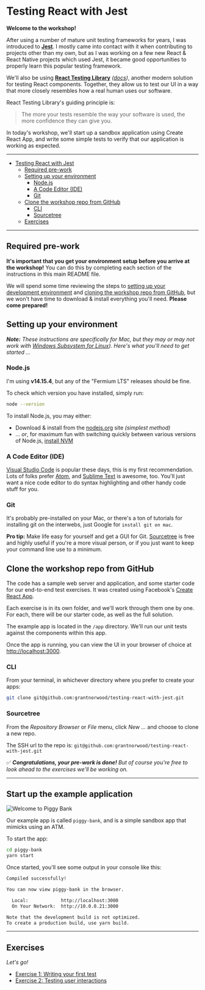 # Testing React with Jest

**Welcome to the workshop!**

After using a number of mature unit testing frameworks for years, I was introduced to **[Jest](https://jestjs.io/)**. I mostly came into contact with it when contributing to projects other than my own, but as I was working on a few new React & React Native projects which used Jest, it became good opportunities to properly learn this popular testing framework.

We'll also be using **[React Testing Library](https://github.com/testing-library/react-testing-library)** _([docs](https://testing-library.com/docs/react-testing-library/intro/))_, another modern solution for testing React components.  Together, they allow us to test our UI in a way that more closely resembles how a real human uses our software.

React Testing Library's guiding principle is:

> The more your tests resemble the way your software is used, the more confidence they can give you.

In today's workshop, we'll start up a sandbox application using Create React App, and write some simple tests to verify that our application is working as expected.

<hr>

<!-- TOC -->
- [Testing React with Jest](#testing-react-with-jest)
  - [Required pre-work](#required-pre-work)
  - [Setting up your environment](#setting-up-your-environment)
    - [Node.js](#nodejs)
    - [A Code Editor (IDE)](#a-code-editor-ide)
    - [Git](#git)
  - [Clone the workshop repo from GitHub](#clone-the-workshop-repo-from-github)
    - [CLI](#cli)
    - [Sourcetree](#sourcetree)
  - [Exercises](#exercises)
<!-- /TOC -->

<hr>

## Required pre-work

**It's important that you get your environment setup before you arrive at the workshop!** You can do this by completing each section of the instructions in this main README file.

We will spend some time reviewing the steps to [setting up your development environment](#setup-your-environment) and [cloning the workshop repo from GitHub](#clone-the-workshop-repo-from-github), but we won't have time to download & install everything you'll need. **Please come prepared!**

## Setting up your environment

_**Note:** These instructions are specifically for Mac, but they may or may not work with [Windows Subsystem for Linux](https://docs.microsoft.com/en-us/windows/wsl/install-win10)).  Here's what you'll need to get started ..._

### Node.js

I'm using **v14.15.4**, but any of the "Fermium LTS" releases should be fine.

To check which version you have installed, simply run:

```bash
node --version
```

To install Node.js, you may either:

* Download & install from the [nodejs.org](https://nodejs.org/en/) site _(simplest method)_
* ... _or_, for maximum fun with switching quickly between various versions of Node.js, [install NVM](https://github.com/creationix/nvm)

### A Code Editor (IDE)

[Visual Studio Code](https://code.visualstudio.com/) is popular these days, this is my first recommendation. Lots of folks prefer [Atom](https://ide.atom.io/), and [Sublime Text](https://www.sublimetext.com/) is awesome, too. You'll just want a nice code editor to do syntax highlighting and other handy code stuff for you.

### Git

It's probably pre-installed on your Mac, or there's a ton of tutorials for installing git on the interwebs, just Google for `install git on mac`.

**Pro tip:** Make life easy for yourself and get a GUI for Git. [Sourcetree](https://www.sourcetreeapp.com/) is free and highly useful if you're a more visual person, or if you just want to keep your command line use to a minimum.

## Clone the workshop repo from GitHub

The code has a sample web server and application, and some starter code for our end-to-end test exercises. It was created using Facebook's [Create React App](https://github.com/facebook/create-react-app).

Each exercise is in its own folder, and we'll work through them one by one. For each, there will be our starter code, as well as the full solution.

The example app is located in the `/app` directory. We'll run our unit tests against the components within this app.

Once the app is running, you can view the UI in your browser of choice at [http://localhost:3000](http://localhost:3000).

### CLI

From your terminal, in whichever directory where you prefer to create your apps:

```bash
git clone git@github.com:grantnorwood/testing-react-with-jest.git
```

### Sourcetree

From the _Repository Browser_ or _File_ menu, click _New ..._ and choose to clone a new repo.

The SSH url to the repo is: `git@github.com:grantnorwood/testing-react-with-jest.git`

✅ _**Congratulations, your pre-work is done!** But of course you're free to look ahead to the exercises we'll be working on._

<hr>

## Start up the example application

![Welcome to Piggy Bank](https://user-images.githubusercontent.com/707463/124850796-e9606900-df66-11eb-8de1-25c53788a1e1.png)

Our example app is called `piggy-bank`, and is a simple sandbox app that mimicks using an ATM.

To start the app:

```bash
cd piggy-bank
yarn start
```

Once started, you'll see some output in your console like this:

```bash
Compiled successfully!

You can now view piggy-bank in the browser.

  Local:            http://localhost:3000
  On Your Network:  http://10.0.0.21:3000

Note that the development build is not optimized.
To create a production build, use yarn build.
```

<hr>

## Exercises

_Let's go!_

- [Exercise 1: Writing your first test](docs/exercise-1.md)
- [Exercise 2: Testing user interactions](docs/exercise-2.md)
